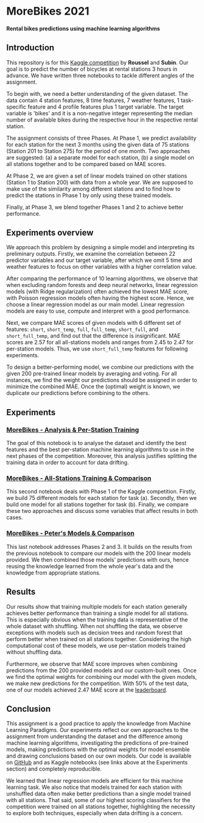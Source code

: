 # MoreBikes 2021
#### Rental bikes predictions using machine learning algorithms

## Introduction

This repository is for this [Kaggle competition](https://www.kaggle.com/c/morebikes2021/overview) by __Roussel__ and __Subin__. Our goal is to predict the number of bicycles at rental stations 3 hours in advance. We have written three notebooks to tackle different angles of the assignment.

To begin with, we need a better understanding of the given dataset. The data contain 4 station features, 8 time features, 7 weather features, 1 task-specific feature and 4 profile features plus 1 target variable. The target variable is 'bikes' and it is a non-negative integer representing the median number of available bikes during the respective hour in the respective rental station.

The assignment consists of three Phases. At Phase 1, we predict availability for each station for the next 3 months using the given data of 75 stations (Station 201 to Station 275) for the period of one month. Two approaches are suggested: (a) a separate model for each station, (b) a single model on all stations together and to be compared based on MAE scores.

At Phase 2, we are given a set of linear models trained on other stations (Station 1 to Station 200) with data from a whole year. We are supposed to make use of the similarity among different stations and to find how to predict the stations in Phase 1 by only using these trained models. 

Finally, at Phase 3, we blend together Phases 1 and 2 to achieve better performance.


## Experiments overview

We approach this problem by designing a simple model and interpreting its preliminary outputs. Firstly, we examine the correlation between 22 predictor variables and our target variable, after which we omit 5 time and weather features to focus on other variables with a higher correlation value. 

After comparing the performance of 10 learning algorithms, we observe that when excluding random forests and deep neural networks, linear regression models (with Ridge regularization) often achieved the lowest MAE score, with Poisson regression models often having the highest score. Hence, we choose a linear regression model as our main model. Linear regression models are easy to use, compute and interpret with a good performance. 

Next, we compare MAE scores of given models with 6 different set of features: `short`, `short_temp`, `full`, `full_temp`, `short_full`, and `short_full_temp`, and find out that the difference is insignificant. MAE scores are 2.57 for all all-stations models and ranges from 2.45 to 2.47 for per-station models. Thus, we use `short_full_temp` features for following experiments.

To design a better-performing model, we combine our predictions with the given 200 pre-trained linear models by averaging and voting. For all instances, we find the weight our predictions should be assigned in order to minimize the combined MAE. Once the (optimal) weight is known, we duplicate our predictions before combining to the others.

## Experiments

### [MoreBikes - Analysis & Per-Station Training](https://www.kaggle.com/desmondrn/morebikes-analysis-per-station-training)
The goal of this notebook is to analyse the dataset and identify the best features and the best per-station machine learning algorithms to use in the next phases of the competition. Moreover, this analysis justifies splitting the training data in order to account for data drifting.

### [MoreBikes - All-Stations Training & Comparison](https://www.kaggle.com/desmondrn/morebikes-all-stations-training-comparison)
This second notebook deals with Phase 1 of the Kaggle competition. Firstly, we build 75 different models for each station for task (a). Secondly, then we build one model for all stations together for task (b). Finally, we compare these two approaches and discuss some variables that affect results in both cases.

### [MoreBikes - Peter's Models & Comparison](https://www.kaggle.com/desmondrn/morebikes-peter-s-models-comparison)
This last notebook addresses Phases 2 and 3. It builds on the results from the previous notebook to compare our models with the 200 linear models provided. We then combined those models' predictions with ours, hence reusing the knowledge learned from the whole year's data and the knowledge from appropriate stations.


## Results

Our results show that training multiple models for each station generally achieves better performance than training a single model for all stations. This is especially obvious when the training data is representative of the whole dataset with shuffling. When not shuffling the data, we observe exceptions with models such as decision trees and random forest that perform better when trained on all stations together. Considering the high computational cost of these models, we use per-station models trained without shuffling data. 

Furthermore, we observe that MAE score improves when combining predictions from the 200 provided models and our custom-built ones. Once we find the optimal weights for combining our model with the given models, we make new predictions for the competition. With 50% of the test data, one of our models achieved 2.47 MAE score at the [leaderboard](https://www.kaggle.com/c/morebikes2021/leaderboard).

## Conclusion

This assignment is a good practice to apply the knowledge from Machine Learning Paradigms. Our experiments reflect our own approaches to the assignment from understanding the dataset and the difference among machine learning algorithms, investigating the predictions of pre-trained models, making predictions with the optimal weights for model ensemble and drawing conclusions based on our own models. Our code is available on [GitHub](https://github.com/desmond-rn/morebikes) and as Kaggle notebooks (see links above at the Experiments section) and completely reproducible. 

We learned that linear regression models are efficient for this machine learning task. We also notice that models trained for each station with unshuffled data often make better predictions than a single model trained with all stations. That said, some of our highest scoring classifiers for the competition were trained on all stations together, highlighting the necessity to explore both techniques, especially when data drifting is a concern.
